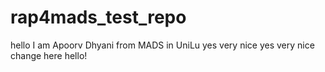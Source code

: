 # rap4mads_test_repo
hello I am Apoorv Dhyani from MADS in UniLu
yes very nice
yes very nice change here
hello!

